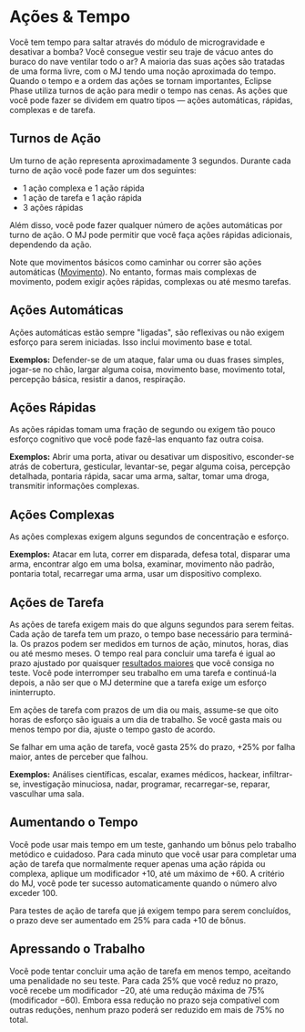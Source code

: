 # Ações & Tempo

Você tem tempo para saltar através do módulo de microgravidade e desativar a bomba? Você consegue vestir seu traje de vácuo antes do buraco do nave ventilar todo o ar? A maioria das suas ações são tratadas de uma forma livre, com o MJ tendo uma noção aproximada do tempo. Quando o tempo e a ordem das ações se tornam importantes, Eclipse Phase utiliza turnos de ação para medir o tempo nas cenas. As ações que você pode fazer se dividem em quatro tipos — ações automáticas, rápidas, complexas e de tarefa.

## Turnos de Ação

Um turno de ação representa aproximadamente 3 segundos. Durante cada turno de ação você pode fazer um dos seguintes:

- 1 ação complexa e 1 ação rápida
- 1 ação de tarefa e 1 ação rápida
- 3 ações rápidas

Além disso, você pode fazer qualquer número de ações automáticas por turno de ação. O MJ pode permitir que você faça ações rápidas adicionais, dependendo da ação.

Note que movimentos básicos como caminhar ou correr são ações automáticas ([Movimento](../12/24-movement.md)). No entanto, formas mais complexas de movimento, podem exigir ações rápidas, complexas ou até mesmo tarefas.

## Ações Automáticas

Ações automáticas estão sempre "ligadas", são reflexivas ou não exigem esforço para serem iniciadas. Isso inclui movimento base e total.

**Exemplos:** Defender-se de um ataque, falar uma ou duas frases simples, jogar-se no chão, largar alguma coisa, movimento base, movimento total, percepção básica, resistir a danos, respiração.

## Ações Rápidas

As ações rápidas tomam uma fração de segundo ou exigem tão pouco esforço cognitivo que você pode fazê-las enquanto faz outra coisa.

**Exemplos:** Abrir uma porta, ativar ou desativar um dispositivo, esconder-se atrás de cobertura, gesticular, levantar-se, pegar alguma coisa, percepção detalhada, pontaria rápida, sacar uma arma, saltar, tomar uma droga, transmitir informações complexas.

## Ações Complexas

As ações complexas exigem alguns segundos de concentração e esforço.

**Exemplos:** Atacar em luta, correr em disparada, defesa total, disparar uma arma, encontrar algo em uma bolsa, examinar, movimento não padrão, pontaria total, recarregar uma arma, usar um dispositivo complexo.

## Ações de Tarefa

As ações de tarefa exigem mais do que alguns segundos para serem feitas. Cada ação de tarefa tem um prazo, o tempo base necessário para terminá-la. Os prazos podem ser medidos em turnos de ação, minutos, horas, dias ou até mesmo meses. O tempo real para concluir uma tarefa é igual ao prazo ajustado por quaisquer [resultados maiores](../03/01-how-to-play.md#superior-results-3366-rule) que você consiga no teste. Você pode interromper seu trabalho em uma tarefa e continuá-la depois, a não ser que o MJ determine que a tarefa exige um esforço ininterrupto.

Em ações de tarefa com prazos de um dia ou mais, assume-se que oito horas de esforço são iguais a um dia de trabalho. Se você gasta mais ou menos tempo por dia, ajuste o tempo gasto de acordo.

Se falhar em uma ação de tarefa, você gasta 25% do prazo, +25% por falha maior, antes de perceber que falhou.

**Exemplos:** Análises científicas, escalar, exames médicos, hackear, infiltrar-se, investigação minuciosa, nadar, programar, recarregar-se, reparar, vasculhar uma sala.

## Aumentando o Tempo

Você pode usar mais tempo em um teste, ganhando um bônus pelo trabalho metódico e cuidadoso. Para cada minuto que você usar para completar uma ação de tarefa que normalmente requer apenas uma ação rápida ou complexa, aplique um modificador +10, até um máximo de +60. A critério do MJ, você pode ter sucesso automaticamente quando o número alvo exceder 100.

Para testes de ação de tarefa que já exigem tempo para serem concluídos, o prazo deve ser aumentado em 25% para cada +10 de bônus.

## Apressando o Trabalho

Você pode tentar concluir uma ação de tarefa em menos tempo, aceitando uma penalidade no seu teste. Para cada 25% que você reduz no prazo, você recebe um modificador −20, até uma redução máxima de 75% (modificador −60). Embora essa redução no prazo seja compatível com outras reduções, nenhum prazo poderá ser reduzido em mais de 75% no total.
